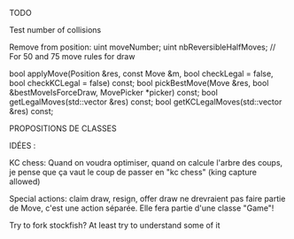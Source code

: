 TODO

Test number of collisions

Remove from position:
uint moveNumber;
uint nbReversibleHalfMoves; // For 50 and 75 move rules for draw

bool applyMove(Position &res, const Move &m, bool checkLegal = false, bool checkKCLegal = false) const;
bool pickBestMove(Move &res, bool &bestMoveIsForceDraw, MovePicker *picker) const;
bool getLegalMoves(std::vector<Move> &res) const;
bool getKCLegalMoves(std::vector<Move> &res) const;




PROPOSITIONS DE CLASSES

    
IDÉES :

KC chess:
Quand on voudra optimiser, quand on calcule l'arbre des coups, je pense que ça vaut le coup de passer en "kc chess" (king capture allowed)

Special actions:
claim draw, resign, offer draw ne drevraient pas faire partie de Move, c'est une action séparée. Elle fera partie d'une classe "Game"!

Try to fork stockfish? At least try to understand some of it

